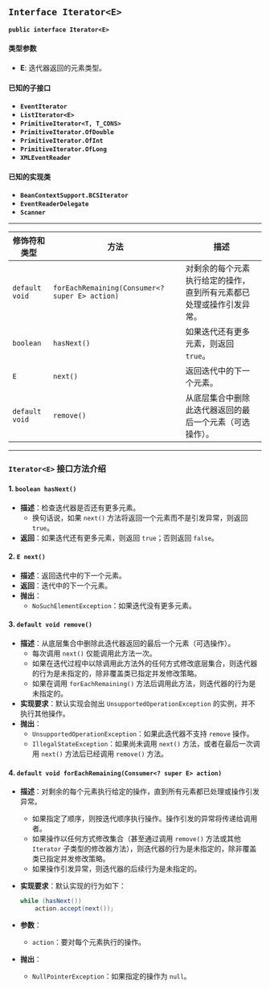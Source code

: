 ## `Interface Iterator<E>`

**`public interface Iterator<E>`**

#### 类型参数

- **E**: 迭代器返回的元素类型。

#### 已知的子接口

- **`EventIterator`**
- **`ListIterator<E>`**
- **`PrimitiveIterator<T, T_CONS>`**
- **`PrimitiveIterator.OfDouble`**
- **`PrimitiveIterator.OfInt`**
- **`PrimitiveIterator.OfLong`**
- **`XMLEventReader`**

#### 已知的实现类

- **`BeanContextSupport.BCSIterator`**
- **`EventReaderDelegate`**
- **`Scanner`**

---

| 修饰符和类型                          | 方法                                          | 描述                                                                                          |
|--------------------------------------|---------------------------------------------|-----------------------------------------------------------------------------------------------|
| `default void`                       | `forEachRemaining(Consumer<? super E> action)` | 对剩余的每个元素执行给定的操作，直到所有元素都已处理或操作引发异常。                          |
| `boolean`                            | `hasNext()`                                 | 如果迭代还有更多元素，则返回 `true`。                                                        |
| `E`                                  | `next()`                                    | 返回迭代中的下一个元素。                                                                      |
| `default void`                       | `remove()`                                  | 从底层集合中删除此迭代器返回的最后一个元素（可选操作）。                                      |

---

### `Iterator<E>` 接口方法介绍

#### 1. `boolean hasNext()`

- **描述**：检查迭代器是否还有更多元素。
  - 换句话说，如果 `next()` 方法将返回一个元素而不是引发异常，则返回 `true`。
- **返回**：如果迭代还有更多元素，则返回 `true`；否则返回 `false`。

#### 2. `E next()`

- **描述**：返回迭代中的下一个元素。
- **返回**：迭代中的下一个元素。
- **抛出**：
  - `NoSuchElementException`：如果迭代没有更多元素。

#### 3. `default void remove()`

- **描述**：从底层集合中删除此迭代器返回的最后一个元素（可选操作）。
  - 每次调用 `next()` 仅能调用此方法一次。
  - 如果在迭代过程中以除调用此方法外的任何方式修改底层集合，则迭代器的行为是未指定的，除非覆盖类已指定并发修改策略。
  - 如果在调用 `forEachRemaining()` 方法后调用此方法，则迭代器的行为是未指定的。
- **实现要求**：默认实现会抛出 `UnsupportedOperationException` 的实例，并不执行其他操作。
- **抛出**：
  - `UnsupportedOperationException`：如果此迭代器不支持 `remove` 操作。
  - `IllegalStateException`：如果尚未调用 `next()` 方法，或者在最后一次调用 `next()` 方法后已经调用 `remove()` 方法。

#### 4. `default void forEachRemaining(Consumer<? super E> action)`

- **描述**：对剩余的每个元素执行给定的操作，直到所有元素都已处理或操作引发异常。
  - 如果指定了顺序，则按迭代顺序执行操作。操作引发的异常将传递给调用者。
  - 如果操作以任何方式修改集合（甚至通过调用 `remove()` 方法或其他 `Iterator` 子类型的修改器方法），则迭代器的行为是未指定的，除非覆盖类已指定并发修改策略。
  - 如果操作引发异常，则迭代器的后续行为是未指定的。
- **实现要求**：默认实现的行为如下：

  ```java
  while (hasNext())
      action.accept(next());
  ```

- **参数**：
  - `action`：要对每个元素执行的操作。
- **抛出**：
  - `NullPointerException`：如果指定的操作为 `null`。
